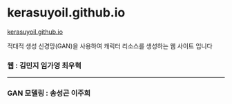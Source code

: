 # kerasuyoil.github.io

[kerasuyoil.github.io](https://kerasuyoil.github.io/.)

적대적 생성 신경망(GAN)을 사용하여 캐릭터 리소스를 생성하는 웹 사이트 입니다

### 웹 : 김민지 임가영 최우혁

----

### GAN 모델링 : 송성곤 이주희
